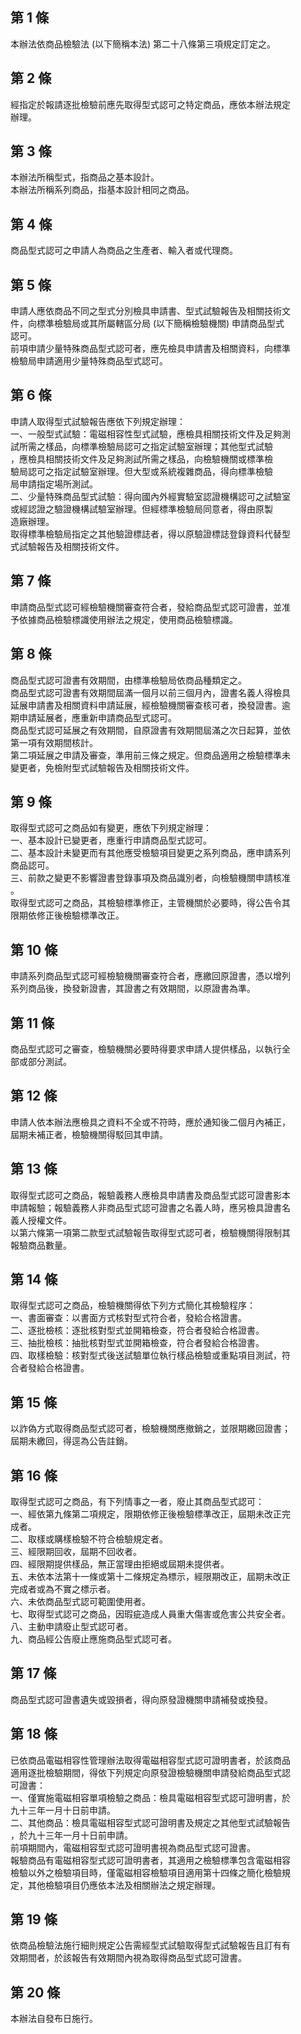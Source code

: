 第 1 條
-------
本辦法依商品檢驗法 (以下簡稱本法) 第二十八條第三項規定訂定之。

第 2 條
-------
經指定於報請逐批檢驗前應先取得型式認可之特定商品，應依本辦法規定  
辦理。

第 3 條
-------
本辦法所稱型式，指商品之基本設計。  
本辦法所稱系列商品，指基本設計相同之商品。

第 4 條
-------
商品型式認可之申請人為商品之生產者、輸入者或代理商。

第 5 條
-------
申請人應依商品不同之型式分別檢具申請書、型式試驗報告及相關技術文  
件，向標準檢驗局或其所屬轄區分局 (以下簡稱檢驗機關) 申請商品型式  
認可。  
前項申請少量特殊商品型式認可者，應先檢具申請書及相關資料，向標準  
檢驗局申請適用少量特殊商品型式認可。

第 6 條
-------
申請人取得型式試驗報告應依下列規定辦理：  
一、一般型式試驗：電磁相容性型式試驗，應檢具相關技術文件及足夠測  
    試所需之樣品，向標準檢驗局認可之指定試驗室辦理；其他型式試驗  
    ，應檢具相關技術文件及足夠測試所需之樣品，向檢驗機關或標準檢  
    驗局認可之指定試驗室辦理。但大型或系統複雜商品，得向標準檢驗  
    局申請指定場所測試。  
二、少量特殊商品型式試驗：得向國內外經實驗室認證機構認可之試驗室  
    或經認證之驗證機構試驗室辦理。但經標準檢驗局同意者，得由原製  
    造廠辦理。  
取得標準檢驗局指定之其他驗證標誌者，得以原驗證標誌登錄資料代替型  
式試驗報告及相關技術文件。

第 7 條
-------
申請商品型式認可經檢驗機關審查符合者，發給商品型式認可證書，並准  
予依據商品檢驗標識使用辦法之規定，使用商品檢驗標識。

第 8 條
-------
商品型式認可證書有效期間，由標準檢驗局依商品種類定之。  
商品型式認可證書有效期間屆滿一個月以前三個月內，證書名義人得檢具  
延展申請書及相關資料申請延展，經檢驗機關審查核可者，換發證書。逾  
期申請延展者，應重新申請商品型式認可。  
商品型式認可延展之有效期間，自原證書有效期間屆滿之次日起算，並依  
第一項有效期間核計。  
第二項延展之申請及審查，準用前三條之規定。但商品適用之檢驗標準未  
變更者，免檢附型式試驗報告及相關技術文件。

第 9 條
-------
取得型式認可之商品如有變更，應依下列規定辦理：  
一、基本設計已變更者，應重行申請商品型式認可。  
二、基本設計未變更而有其他應受檢驗項目變更之系列商品，應申請系列  
    商品認可。  
三、前款之變更不影響證書登錄事項及商品識別者，向檢驗機關申請核准  
    。  
取得型式認可之商品，其檢驗標準修正，主管機關於必要時，得公告令其  
限期依修正後檢驗標準改正。

第 10 條
--------
申請系列商品型式認可經檢驗機關審查符合者，應繳回原證書，憑以增列  
系列商品後，換發新證書，其證書之有效期間，以原證書為準。

第 11 條
--------
商品型式認可之審查，檢驗機關必要時得要求申請人提供樣品，以執行全  
部或部分測試。

第 12 條
--------
申請人依本辦法應檢具之資料不全或不符時，應於通知後二個月內補正，  
屆期未補正者，檢驗機關得駁回其申請。

第 13 條
--------
取得型式認可之商品，報驗義務人應檢具申請書及商品型式認可證書影本  
申請報驗；報驗義務人非商品型式認可證書之名義人時，應另檢具證書名  
義人授權文件。  
以第六條第一項第二款型式試驗報告取得型式認可者，檢驗機關得限制其  
報驗商品數量。

第 14 條
--------
取得型式認可之商品，檢驗機關得依下列方式簡化其檢驗程序：  
一、書面審查：以書面方式核對型式符合者，發給合格證書。  
二、逐批檢核：逐批核對型式並開箱檢查，符合者發給合格證書。  
三、抽批檢核：抽批核對型式並開箱檢查，符合者發給合格證書。  
四、取樣檢驗：核對型式後送試驗單位執行樣品檢驗或重點項目測試，符  
    合者發給合格證書。

第 15 條
--------
以詐偽方式取得商品型式認可者，檢驗機關應撤銷之，並限期繳回證書；  
屆期未繳回，得逕為公告註銷。

第 16 條
--------
取得型式認可之商品，有下列情事之一者，廢止其商品型式認可：  
一、經依第九條第二項規定，限期依修正後檢驗標準改正，屆期未改正完  
    成者。  
二、取樣或購樣檢驗不符合檢驗規定者。  
三、經限期回收，屆期不回收者。  
四、經限期提供樣品，無正當理由拒絕或屆期未提供者。  
五、未依本法第十一條或第十二條規定為標示，經限期改正，屆期未改正  
    完成者或為不實之標示者。  
六、未依商品型式認可範圍使用者。  
七、取得型式認可之商品，因瑕疵造成人員重大傷害或危害公共安全者。  
八、主動申請廢止型式認可者。  
九、商品經公告廢止應施商品型式認可者。

第 17 條
--------
商品型式認可證書遺失或毀損者，得向原發證機關申請補發或換發。

第 18 條
--------
已依商品電磁相容性管理辦法取得電磁相容型式認可證明書者，於該商品  
適用逐批檢驗期間，得依下列規定向原發證檢驗機關申請發給商品型式認  
可證書：  
一、僅實施電磁相容單項檢驗之商品：檢具電磁相容型式認可證明書，於  
    九十三年一月十日前申請。  
二、其他商品：檢具電磁相容型式認可證明書及規定之其他型式試驗報告  
    ，於九十三年一月十日前申請。  
前項期間內，電磁相容型式認可證明書視為商品型式認可證書。  
報驗商品有電磁相容型式認可證明書者，其適用之檢驗標準包含電磁相容  
檢驗以外之檢驗項目時，僅電磁相容檢驗項目適用第十四條之簡化檢驗規  
定，其他檢驗項目仍應依本法及相關辦法之規定辦理。

第 19 條
--------
依商品檢驗法施行細則規定公告需經型式試驗取得型式試驗報告且訂有有  
效期間者，於該報告有效期間內視為取得商品型式認可證書。

第 20 條
--------
本辦法自發布日施行。

